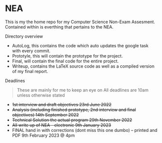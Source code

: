 # NEA

This is my the home repo for my Computer Science Non-Exam Assesment. Contained within is everthing that pertains to the NEA. 

Directory overview
- AutoLog, this contains the code which auto updates the google task with every commit.
- Prototyle, this will contain the prototype for the project.
- Final, will contain the final code for the entire project.
- Writeup, contains the LaTeX source code as well as a compiled version of my final report.

Deadlines
> These are mainly for me to keep an eye on
> All deadlines are 10am unless otherwise stated
- ~~1st interview and draft objectives 23rd June 2022~~
- ~~Analysis (including finished prototype, 2nd interview and final objectives) 14th September 2022~~
- ~~Technical Solution the actual program 29th November 2022~~
- ~~All write up of NEA - electronic 9th January 2023~~
- FINAL hand in with corrections (dont miss this one dumbo) – printed and PDF 9th February 2023 @ 4pm
